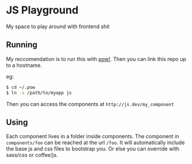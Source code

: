 JS Playground
=============

My space to play around with frontend shit

## Running

My reccomendation is to run this with [pow!](http://pow.cx). Then you can link this repo up to a hostname.

eg:
```sh
$ cd ~/.pow
$ ln -s /path/to/myapp js
```

Then you can access the components at `http://js.dev/my_component`

## Using

Each component lives in a folder inside components. The component in `components/foo` can be reached at the url `/foo`.
It will automatically include the base js and css files to bootstrap you. Or else you can override with sass/css or
coffee/js.
